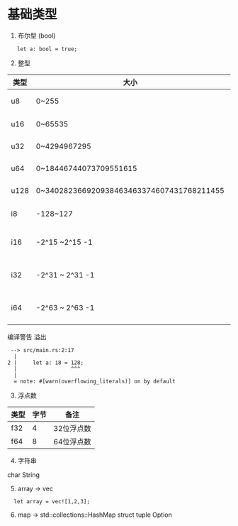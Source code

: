 
# 基础类型

1. 布尔型 (bool)

```
   let a: bool = true;
```

2. 整型

| 类型 | 大小                                      | 字节        | 备注         |
| ---- | ----------------------------------------- | ----------- | ------------ |
| u8   | 0~255                                     | 1           | 8bit无符号   |
| u16  | 0~65535                                   | 2           | 16bit无符号  |
| u32  | 0~4294967295                              | 4           | 32bit无符号  |
| u64  | 0~18446744073709551615                    | 8           | 64bit无符号  |
| u128 | 0~340282366920938463463374607431768211455 | 16          | 128bit无符号 |
| i8   | -128~127                                  | 1           | 8bit有符号   |
| i16  | -2^15 ~2^15 -1                            | 16bit有符号 |
| i32  | -2^31 ~ 2^31 -1                           | 32bit有符号 |
| i64  | -2^63 ~ 2^63 -1                           | 64bit有符号 |

编译警告 溢出

```
 --> src/main.rs:2:17
  |
2 |     let a: i8 = 128;
  |                 ^^^
  |
  = note: #[warn(overflowing_literals)] on by default
```


3. 浮点数

| 类型 | 字节 | 备注       |
| ---- | ---- | ---------- |
| f32  | 4    | 32位浮点数 |
| f64  | 8    | 64位浮点数 |

4. 字符串

char
String

5. array -> vec
  ```
    let array = vec![1,2,3];
  ```
6. map -> std::collections::HashMap
 struct
 tuple
 Option<T>